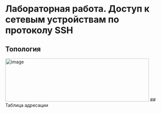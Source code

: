 # Лабораторная работа. Доступ к сетевым устройствам по протоколу SSH  
## 	Топология  
<img width="452" height="136" alt="image" src="https://github.com/user-attachments/assets/4417f231-ef45-4f6c-8e25-79b52921d858" />  
## Таблица адресации  


